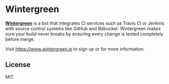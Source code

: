 # Wintergreen

[**Wintergreen**][wintergreen] is a bot that integrates CI services such as
Travis CI or Jenkins with source control systems like GitHub and Bitbucket.
Wintergreen makes sure your build never breaks by ensuring every change is
tested completely before merge.

Visit <https://www.wintergreen.io> to sign up or for more information.

## License

MIT.

[wintergreen]: https://www.wintergreen.io
